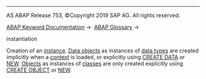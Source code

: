   

* * *

AS ABAP Release 753, ©Copyright 2019 SAP AG. All rights reserved.

[ABAP Keyword Documentation](javascript:call_link\('abenabap.htm'\)) →  [ABAP Glossary](javascript:call_link\('abenabap_glossary.htm'\)) → 

instantiation

Creation of an [instance](javascript:call_link\('abeninstance_glosry.htm'\) "Glossary Entry"). [Data objects](javascript:call_link\('abendata_object_glosry.htm'\) "Glossary Entry") as instances of [data types](javascript:call_link\('abendata_type_glosry.htm'\) "Glossary Entry") are created implicitly when a [context](javascript:call_link\('abencontext_2_glosry.htm'\) "Glossary Entry") is loaded, or explicitly using [CREATE DATA](javascript:call_link\('abapcreate_data.htm'\)) or [NEW](javascript:call_link\('abenconstructor_expression_new.htm'\)). [Objects](javascript:call_link\('abenobject_glosry.htm'\) "Glossary Entry") as instances of [classes](javascript:call_link\('abenclass_glosry.htm'\) "Glossary Entry") are only created explicitly using [CREATE OBJECT](javascript:call_link\('abapcreate_object.htm'\)) or [NEW](javascript:call_link\('abenconstructor_expression_new.htm'\)).